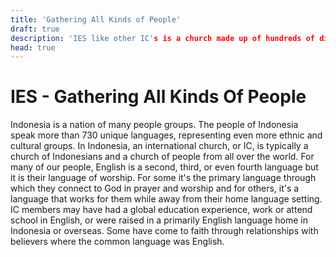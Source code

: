 ```yaml
---
title: 'Gathering All Kinds of People'
draft: true
description: 'IES like other IC's is a church made up of hundreds of different kinds of people from different places, backgrounds, traditions and expereinces.'
head: true
---
```


# IES - Gathering All Kinds Of People

Indonesia is a nation of many people groups. The people of Indonesia speak more than 730 unique languages, representing even more ethnic and cultural groups. In Indonesia, an international church, or IC, is typically a church of Indonesians and a church of people from all over the world. For many of our people, English is a second, third, or even fourth language but it is their language of worship. For some it's the primary language through which they connect to God in prayer and worship and for others, it's a language that works for them while away from their home language setting. IC members may have had a global education experience, work or attend school in English, or were raised in a primarily English language home in Indonesia or overseas. Some have come to faith through relationships with believers where the common language was English.


